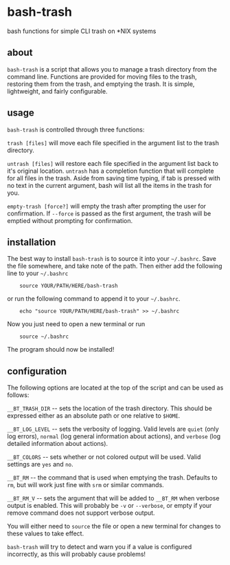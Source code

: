 # bash-trash
bash functions for simple CLI trash on \*NIX systems

## about

`bash-trash` is a script that allows you to manage a trash directory
from the command line. Functions are provided for moving files to the
trash, restoring them from the trash, and emptying the trash. It is 
simple, lightweight, and fairly configurable.

## usage

`bash-trash` is controlled through three functions:

`trash [files]` will move each file specified in the argument list to the
trash directory.

`untrash [files]` will restore each file specified in the argument list
back to it's original location. `untrash` has a completion function that
will complete for all files in the trash. Aside from saving time typing,
if tab is pressed with no text in the current argument, bash will list
all the items in the trash for you.

`empty-trash [force?]` will empty the trash after prompting the user for
confirmation. If `--force` is passed as the first argument, the trash
will be emptied without prompting for confirmation.

## installation

The best way to install `bash-trash` is to source it into your `~/.bashrc`.
Save the file somewhere, and take note of the path. Then either add the
following line to your `~/.bashrc`
```
    source YOUR/PATH/HERE/bash-trash
```
or run the following command to append it to your `~/.bashrc`.
```
    echo "source YOUR/PATH/HERE/bash-trash" >> ~/.bashrc
```
Now you just need to open a new terminal or run
```
    source ~/.bashrc
```
The program should now be installed!

## configuration

The following options are located at the top of the script and
can be used as follows:

`__BT_TRASH_DIR` -- sets the location of the trash directory. This should be
expressed either as an absolute path or one relative to `$HOME`.

`__BT_LOG_LEVEL` -- sets the verbosity of logging. Valid levels are `quiet` 
(only log errors), `normal` (log general information about actions), and 
`verbose` (log detailed information about actions).

`__BT_COLORS` -- sets whether or not colored output will be used. Valid 
settings are `yes` and `no`.

`__BT_RM` -- the command that is used when emptying the trash. Defaults to 
`rm`, but will work just fine with `srm` or similar commands.

`__BT_RM_V` -- sets the argument that will be added to `__BT_RM` when
verbose output is enabled. This will probably be `-v` or `--verbose`, or
empty if your remove command does not support verbose output.

You will either need to `source` the file or open a new terminal for
changes to these values to take effect.

`bash-trash` will try to detect and warn you if a value is configured
incorrectly, as this will probably cause problems!
